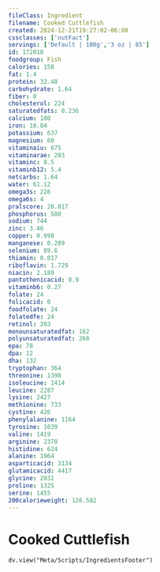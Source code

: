 ```yaml
---
fileClass: Ingredient
filename: Cooked Cuttlefish
created: 2024-12-21T19:27:02-06:00
cssclasses: ['nutFact']
servings: ['Default | 100g','3 oz | 85']
id: 172010
foodgroup: Fish
calories: 158
fat: 1.4
protein: 32.48
carbohydrate: 1.64
fiber: 0
cholesterol: 224
saturatedfats: 0.236
calcium: 180
iron: 10.84
potassium: 637
magnesium: 60
vitaminaiu: 675
vitaminarae: 203
vitaminc: 8.5
vitaminb12: 5.4
netcarbs: 1.64
water: 61.12
omega3s: 226
omega6s: 4
pralscore: 20.017
phosphorus: 580
sodium: 744
zinc: 3.46
copper: 0.998
manganese: 0.209
selenium: 89.6
thiamin: 0.017
riboflavin: 1.729
niacin: 2.189
pantothenicacid: 0.9
vitaminb6: 0.27
folate: 24
folicacid: 0
foodfolate: 24
folatedfe: 24
retinol: 203
monounsaturatedfat: 162
polyunsaturatedfat: 268
epa: 78
dpa: 12
dha: 132
tryptophan: 364
threonine: 1398
isoleucine: 1414
leucine: 2287
lysine: 2427
methionine: 733
cystine: 426
phenylalanine: 1164
tyrosine: 1039
valine: 1419
arginine: 2370
histidine: 624
alanine: 1964
asparticacid: 3134
glutamicacid: 4417
glycine: 2032
proline: 1325
serine: 1455
200calorieweight: 126.582
---
```


# Cooked Cuttlefish

```dataviewjs
dv.view("Meta/Scripts/IngredientsFooter")
```